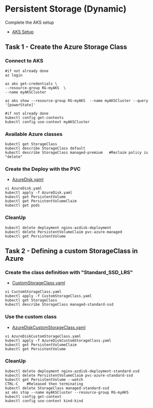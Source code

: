 # Persistent Storage (Dynamic)

Complete the AKS setup

- [AKS Setup](https://github.com/YeffaDev/learn-kubernetes-brownbag/blob/master/lab/setup/04.AKS.md)

## Task 1 - Create the Azure Storage Class

### Connect to AKS

```
#if not already done
az login              

az aks get-credentials \
--resource-group RG-myAKS  \
--name myAKSCluster

az aks show --resource-group RG-myAKS  --name myAKSCluster --query '[powerState]'

#if not already done
kubectl config get-contexts
kubectl config use-context myAKSCluster
```

### Available Azure classes

```
kubectl get StorageClass
kubectl describe StorageClass default
kubectl describe StorageClass managed-premium   #Reclaim policy is "delete"
```

### Create the Deploy with the PVC

- [AzureDisk.yaml](https://github.com/YeffaDev/learn-kubernetes-brownbag/blob/master/lab/yaml/08/AzureDisk.yaml)

```
vi AzureDisk.yaml
kubectl apply -f AzureDisk.yaml
kubectl get PersistentVolume
kubectl get PersistentVolumeClaim
kubectl get pods
```

### CleanUp

```
kubectl delete deployment nginx-azdisk-deployment
kubectl delete PersistentVolumeClaim pvc-azure-managed
kubectl get PersistentVolume
```

## Task 2 - Defining a custom StorageClass in Azure


### Create the class definition with "Standard_SSD_LRS"

- [CustomStorageClass.yaml](https://github.com/YeffaDev/learn-kubernetes-brownbag/blob/master/lab/yaml/08/CustomStorageClass.yaml)

```
vi CustomStorageClass.yaml
kubectl apply -f CustomStorageClass.yaml
kubectl get StorageClass
kubectl describe StorageClass managed-standard-ssd
```

### Use the custom class

- [AzureDiskCustomStorageClass.yaml](https://github.com/YeffaDev/learn-kubernetes-brownbag/blob/master/lab/yaml/08/AzureDiskCustomStorageClass.yaml)

```
vi AzureDiskCustomStorageClass.yaml
kubectl apply -f AzureDiskCustomStorageClass.yaml
kubectl get PersistentVolumeClaim
kubectl get PersistentVolume
```

### CleanUp

```
kubectl delete deployment nginx-azdisk-deployment-standard-ssd
kubectl delete PersistentVolumeClaim pvc-azure-standard-ssd
kubectl get PersistentVolume --watch
CTRL-C    #Released then terminating
kubectl delete StorageClass managed-standard-ssd
az aks stop --name myAKSCluster --resource-group RG-myAKS
kubectl config get-context
kubectl config use-context kind-kind
```
